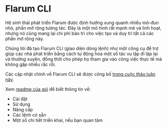 # Flarum CLI

Hệ sinh thái phát triển Flarum được định hướng xung quanh nhiều mô-đun nhỏ, phần mở rộng tương tác. Đây là một mô hình rất mạnh mẽ và linh hoạt, nhưng nó cũng mang lại chi phí bảo trì cho việc tạo và duy trì tất cả các phần mở rộng này.

Chúng tôi đã tạo Flarum CLI (giao diện dòng lệnh) như một công cụ để trợ giúp các nhà phát triển bằng cách tự động hóa một số tác vụ lặp đi lặp lại và thường xuyên, đồng thời cho phép họ tham gia vào công việc thực tế mà không gặp nhiều rắc rối.

Các cập nhật chính về Flarum CLI sẽ được công bố [trong cuộc thảo luận này](https://discuss.flarum.org/d/28427-flarum-cli-v10).

Xem [readme của gói](https://github.com/flarum/cli#readme) để biết thông tin về:

- Cài đặt
- Sử dụng
- Nâng cấp
- Các lệnh có sẵn
- Một số chi tiết triển khai, nếu bạn quan tâm
